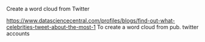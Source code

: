 Create a word cloud from Twitter

https://www.datasciencecentral.com/profiles/blogs/find-out-what-celebrities-tweet-about-the-most-1 To create a word cloud from pub. twitter accounts

